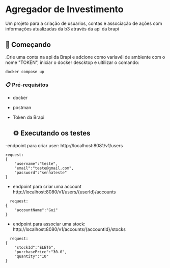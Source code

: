 # Agregador de Investimento

Um projeto para a criação de usuarios, contas e associação de ações com informações atualizadas da b3 através da api da brapi

## 🚀 Começando

.Crie uma conta na  api da Brapi e adcione como variavél de ambiente com o nome "TOKEN", iniciar o docker descktop e ultilizar o comando:
```
docker compose up
```
### 📋 Pré-requisitos

- docker
- postman
- Token da Brapi

  ## ⚙️ Executando os testes

-endpoint para criar user: http://localhost:8081/v1/users
```
request:
{
    "username":"teste",
    "email":"teste@gmail.com",
    "password":"senhateste"
}
```
- endpoint para criar uma account http://localhost:8080/v1/users/{userId}/accounts
```
  request:
{
    "accountName":"Gui"
}
  ```
 - endpoint para associar uma stock: http://localhost:8080/v1/accounts/{accountId}/stocks
```
  request:
{
    "stockId":"ELET6",
    "purchasePrice":"30.0",
    "quantity":"10"
}
```



    
